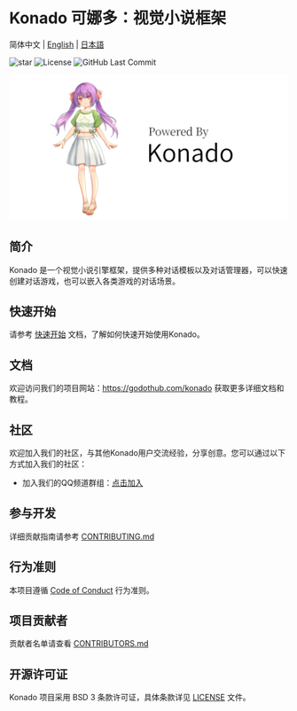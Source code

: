 # Konado 可娜多：视觉小说框架

简体中文 | [English](README.en.md) | [日本語](README.ja.md)

![star](https://gitcode.com/godothub/konado/star/badge.svg)
![License]( https://img.shields.io/badge/License-BSD_3--Clause-orange.svg)
![GitHub Last Commit](https://img.shields.io/github/last-commit/godothub/konado.svg)




<p align="center">
  <img src="./mascot/banner/1.0/KonadoBanner-1.0.png" alt="看板娘可娜" width=596px>
</p>


## 简介

Konado 是一个视觉小说引擎框架，提供多种对话模板以及对话管理器，可以快速创建对话游戏，也可以嵌入各类游戏的对话场景。


## 快速开始

请参考 [快速开始](https://godothub.com/konado/tutorial/install.html) 文档，了解如何快速开始使用Konado。


## 文档

欢迎访问我们的项目网站：https://godothub.com/konado 获取更多详细文档和教程。

## 社区

欢迎加入我们的社区，与其他Konado用户交流经验，分享创意。您可以通过以下方式加入我们的社区：

- 加入我们的QQ频道群组：[点击加入](https://pd.qq.com/g/GodotHub999/text/707799746)


## 参与开发

详细贡献指南请参考 [CONTRIBUTING.md](./CONTRIBUTING.md)


## 行为准则

本项目遵循 [Code of Conduct](./CODE_OF_CONDUCT.md) 行为准则。


## 项目贡献者

贡献者名单请查看 [CONTRIBUTORS.md](./CONTRIBUTORS.md)


## 开源许可证

Konado 项目采用 BSD 3 条款许可证，具体条款详见 [LICENSE](./LICENSE) 文件。
